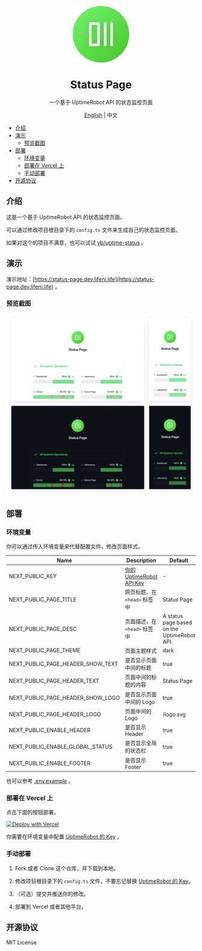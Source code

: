 <p align="center">
  <img width="150px" alt="Logo" src="public/logo.svg" />
</p>

<h1 align="center">Status Page</h1>
<p align="center">一个基于 UptimeRobot API 的状态监控页面</p>
<p align="center"><a href="README.md">English</a> | 中文</p>

- [介绍](#介绍)
- [演示](#演示)
  - [预览截图](#预览截图)
- [部署](#部署)
  - [环境变量](#环境变量)
  - [部署在 Vercel 上](#部署在-vercel-上)
  - [手动部署](#手动部署)
- [开源协议](#开源协议)

## 介绍

这是一个基于 UptimeRobot API 的状态监控页面。

可以通过修改项目根目录下的 `config.ts` 文件来生成自己的状态监控页面。

如果对这个的项目不满意，也可以试试 [yb/uptime-status](https://github.com/yb/uptime-status) 。

## 演示

演示地址：[https://status-page.dev.lifeni.life](https://status-page.dev.lifeni.life) 。

### 预览截图

![Preview](./assets/preview.png)

## 部署

### 环境变量

你可以通过传入环境变量来代替配置文件，修改页面样式。

| Name                              | Description                                                                  | Default                                     | Type                |
| --------------------------------- | ---------------------------------------------------------------------------- | ------------------------------------------- | ------------------- |
| NEXT_PUBLIC_KEY                   | [你的 UptimeRobot API Key](https://uptimerobot.com/dashboard.php#mySettings) | -                                           | UptimeRobot API Key |
| NEXT_PUBLIC_PAGE_TITLE            | 网页标题，在 `<head>` 标签中                                                 | Status Page                                 | Text                |
| NEXT_PUBLIC_PAGE_DESC             | 页面描述，在 `<head>` 标签中                                                 | A status page based on the UptimeRobot API. | Text                |
| NEXT_PUBLIC_PAGE_THEME            | 页面主题样式                                                                 | dark                                        | `dark` or `light`   |
| NEXT_PUBLIC_PAGE_HEADER_SHOW_TEXT | 是否显示页面中间的标题                                                       | true                                        | Boolean             |
| NEXT_PUBLIC_PAGE_HEADER_TEXT      | 页面中间的标题的内容                                                         | Status Page                                 | Text                |
| NEXT_PUBLIC_PAGE_HEADER_SHOW_LOGO | 是否显示页面中间的 Logo                                                      | true                                        | Boolean             |
| NEXT_PUBLIC_PAGE_HEADER_LOGO      | 页面中间的 Logo                                                              | /logo.svg                                   | URL                 |
| NEXT_PUBLIC_ENABLE_HEADER         | 是否显示 Header                                                              | true                                        | Boolean             |
| NEXT_PUBLIC_ENABLE_GLOBAL_STATUS  | 是否显示全局的状态栏                                                         | true                                        | Boolean             |
| NEXT_PUBLIC_ENABLE_FOOTER         | 是否显示 Footer                                                              | true                                        | Boolean             |

也可以参考 [.env.example](/.env.example) 。

### 部署在 Vercel 上

点击下面的按钮部署。

[![Deploy with Vercel](https://vercel.com/button)](https://vercel.com/new/git/external?repository-url=https%3A%2F%2Fgithub.com%2FLifeni%2Fstatus-page&env=NEXT_PUBLIC_KEY&envDescription=UptimeRobot%20API%20Key&envLink=https%3A%2F%2Fuptimerobot.com%2Fdashboard.php%23mySettings&demo-title=Status%20Page&demo-description=A%20demo%20site%20for%20Status%20Page.&demo-url=https%3A%2F%2Fstatus-page.dev.lifeni.life&demo-image=https%3A%2F%2Ffile.lifeni.life%2Fstatus%2Fexample.jpg)

你需要在环境变量中配置 [UptimeRobot 的 Key](https://uptimerobot.com/dashboard.php#mySettings) 。

### 手动部署

1. Fork 或者 Clone 这个仓库，并下载到本地。

2. 修改项目根目录下的 `config.ts` 文件，不要忘记替换 [UptimeRobot 的 Key](https://uptimerobot.com/dashboard.php#mySettings)。

3. （可选）提交并推送你的修改。

4. 部署到 Vercel 或者其他平台。

## 开源协议

MIT License
